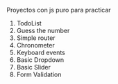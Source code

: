 Proyectos con js puro para practicar

1) TodoList
2) Guess the number
3) Simple router
4) Chronometer
5) Keyboard events
6) Basic Dropdown
7) Basic Slider
8) Form Validation

